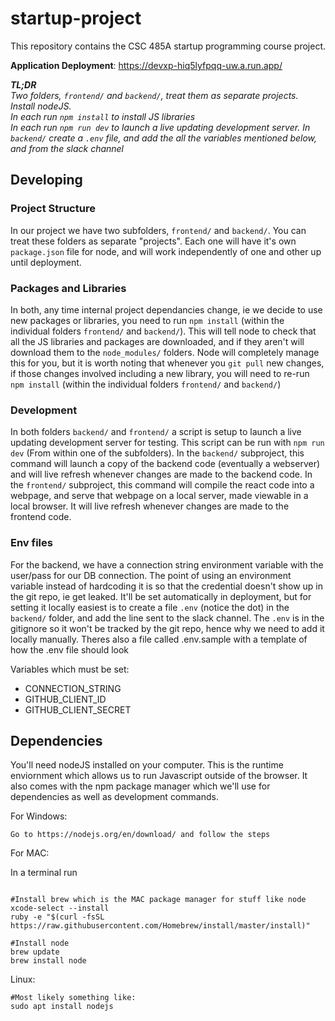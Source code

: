 # startup-project
This repository contains the CSC 485A startup programming course project.  

**Application Deployment**: https://devxp-hiq5lyfpqq-uw.a.run.app/


***TL;DR***  
*Two folders, `frontend/` and `backend/`, treat them as separate projects.*  
*Install nodeJS.*  
*In each run `npm install` to install JS libraries*  
*In each run `npm run dev` to launch a live updating development server.*
*In `backend/` create a `.env` file, and add the all the variables mentioned below, and from the slack channel*

## Developing

### Project Structure

In our project we have two subfolders, `frontend/` and `backend/`. You can treat these folders as separate "projects". Each one will have it's own `package.json` file for node, and will work independently of one and other up until deployment.  

### Packages and Libraries

In both, any time internal project dependancies change, ie we decide to use new packages or libraries, you need to run `npm install` (within the individual folders `frontend/` and `backend/`). This will tell node to check that all the JS libraries and packages are downloaded, and if they aren't will download them to the `node_modules/` folders. Node will completely manage this for you, but it is worth noting that whenever you `git pull` new changes, if those changes involved including a new library, you will need to re-run `npm install` (within the individual folders `frontend/` and `backend/`)  

### Development

In both folders `backend/` and `frontend/` a script is setup to launch a live updating development server for testing. This script can be run with `npm run dev` (From within one of the subfolders). In the `backend/` subproject, this command will launch a copy of the backend code (eventually a webserver) and will live refresh whenever changes are made to the backend code. In the `frontend/` subproject, this command will compile the react code into a webpage, and serve that webpage on a local server, made viewable in a local browser. It will live refresh whenever changes are made to the frontend code.  

### Env files

For the backend, we have a connection string environment variable with the user/pass for our DB connection. The point of using an environment variable instead of hardcoding it is so that the credential doesn't show up in the git repo, ie get leaked. It'll be set automatically in deployment, but for setting it locally easiest is to create a file `.env` (notice the dot) in the `backend/` folder, and add the line sent to the slack channel.
The `.env` is in the gitignore so it won't be tracked by the git repo, hence why we need to add it locally manually. Theres also a file called .env.sample with a template of how the .env file should look

Variables which must be set:
 - CONNECTION_STRING
 - GITHUB_CLIENT_ID
 - GITHUB_CLIENT_SECRET


## Dependencies

You'll need nodeJS installed on your computer. This is the runtime enviornment which allows us to run Javascript outside of the browser. It also comes with the npm package manager which we'll use for dependencies as well as development commands.  

For Windows:  
```
Go to https://nodejs.org/en/download/ and follow the steps
```

For MAC:  

In a terminal run  
```

#Install brew which is the MAC package manager for stuff like node
xcode-select --install
ruby -e "$(curl -fsSL https://raw.githubusercontent.com/Homebrew/install/master/install)"

#Install node
brew update
brew install node
```

Linux:  

```
#Most likely something like:
sudo apt install nodejs
```

